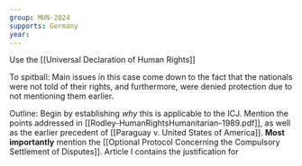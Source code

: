 ```yaml
---
group: MUN-2024
supports: Germany
year:
---
```

Use the [[Universal Declaration of Human Rights]]

To spitball:
	Main issues in this case come down to the fact that the nationals were not told of their rights, and furthermore, were denied protection due to not mentioning them earlier. 

Outline:
Begin by establishing *why* this is applicable to the ICJ. Mention the points addressed in [[Rodley-HumanRightsHumanitarian-1989.pdf]], as well as the earlier precedent of [[Paraguay v. United States of America]]. **Most importantly** mention the [[Optional Protocol Concerning the Compulsory Settlement of Disputes]]. Article I contains the justification for 